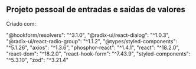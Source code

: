 ## Projeto pessoal de entradas e saídas de valores

Criado com:

  "@hookform/resolvers": "^3.1.0",
  "@radix-ui/react-dialog": "^1.0.3",
  "@radix-ui/react-radio-group": "^1.1.2",
  "@types/styled-components": "^5.1.26",
  "axios": "^1.3.6",
  "phosphor-react": "^1.4.1",
  "react": "^18.2.0",
  "react-dom": "^18.2.0",
  "react-hook-form": "^7.43.9",
  "styled-components": "^5.3.10",
  "zod": "^3.21.4"